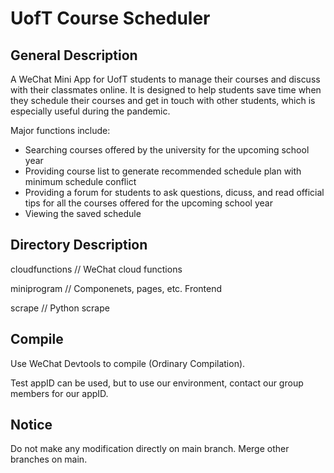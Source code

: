 # UofT Course Scheduler



## General Description

A WeChat Mini App for UofT students to manage their courses and discuss with their classmates online. It is designed to help students save time when they schedule their courses and get in touch with other students, which is especially useful during the pandemic.

Major functions include: 

- Searching courses offered by the university for the upcoming school year
- Providing course list to generate recommended schedule plan with minimum schedule conflict
- Providing a forum for students to ask questions, dicuss, and read official tips for all the courses offered for the upcoming school year
- Viewing the saved schedule



## Directory Description

cloudfunctions       // WeChat cloud functions

miniprogram          // Componenets, pages, etc. Frontend

scrape                   // Python scrape



## Compile

Use WeChat Devtools to compile (Ordinary Compilation). 

Test appID can be used, but to use our environment, contact our group members for our appID.



## Notice

Do not make any modification directly on main branch. Merge other branches on main.

